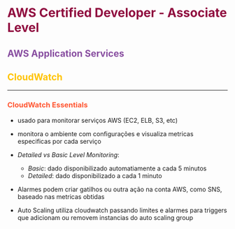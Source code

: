 # <span style="color:#900C3F">AWS Certified Developer - Associate Level</span>
## <span style="color:#884ea0 ">**AWS Application Services**</span>
## <span style="color:#FFC300 ">CloudWatch</span>

---
### <span style="color: #ff5733 ">CloudWatch Essentials</span>

* usado para monitorar serviços AWS (EC2, ELB, S3, etc)
* monitora o ambiente com configurações e visualiza metricas especificas por cada serviço

* *Detailed vs Basic Level Monitoring*:
    * *Basic*: dado disponibilizado automatiamente a cada 5 minutos
    * *Detailed*: dado disponibilizado a cada 1 minuto

* Alarmes podem criar gatilhos ou outra ação na conta AWS, como SNS, baseado nas metricas obtidas
* Auto Scaling utiliza cloudwatch passando limites e alarmes para triggers que adicionam ou removem instancias do auto scaling group
